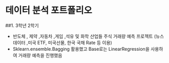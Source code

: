 # 데이터 분석 포트폴리오
 ##1. 3학년 2학기 
 - 반도체 , 제약 ,자동차 ,게임 ,석유 및 화학 산업들 주식 거래량 예측 프로젝트 (뉴스데이터 ,미국 ETF, 미국선물, 한국 국채 Rate 등 이용)      
 - Sklearn.ensemble.Bagging 활용했고 Base로는 LinearRegression을 사용하여 거래량 예측을 진행했음

